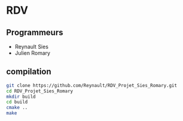 # RDV

## Programmeurs
 - Reynault Sies
 - Julien Romary

## compilation
```sh
git clone https://github.com/Reynault/RDV_Projet_Sies_Romary.git
cd RDV_Projet_Sies_Romary
mkdir build
cd build
cmake ..
make
```